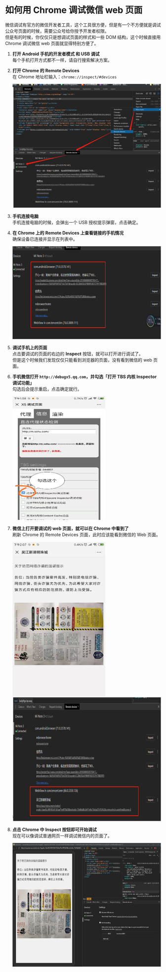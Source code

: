 <!--
 * @Author: yangzhenhong
 * @Date: 2025-06-04 17:21:16
 * @LastEditors: yangzhenhong
 * @LastEditTime: 2025-06-05 20:29:26
 * @FilePath: \blogs\tool\index.md
 * @Description: 
-->
# 如何用 Chrome 调试微信 web 页面

微信调试有官方的微信开发者工具，这个工具很方便，但是有一个不方便就是调试公众号页面的时候，需要公众号给你授予开发者权限。  
但是有的时候，你仅仅只是想调试页面的样式和一些 DOM 结构，这个时候直接用 Chrome 调试微信 web 页面就显得特别方便了。

1. **打开 Android 手机的开发者模式 和 USB 调试**  
   每个手机打开方式都不一样，请自行搜索解决方案。

2. **打开 Chrome 的 Remote Devices**  
   在 Chrome 地址栏输入：`chrome://inspect/#devices`

   <img src="./imgs/tool/1.png" width="600" height="400" />

3. **手机连接电脑**  
   手机连接电脑的时候，会弹出一个 USB 授权提示弹窗，点击确定。

4. **在 Chrome 上的 Remote Devices 上查看链接的手机情况**  
   确保设备已连接并显示在列表中。

   <img src="./imgs/tool/2.png" width="500" height="300" />

5. **调试手机上的页面**  
   点击要调试的页面的右边的 **Inspect** 按钮，就可以打开进行调试了。  
   但是这个时候我们发现仅仅只能看到浏览器的页面，没有看到微信的 web 页面。

6. **手机微信打开 `http://debugx5.qq.com`，并勾选「打开 TBS 内核 Inspector 调试功能」**  
   勾选后会提示重启，点击确定就行。

   <img src="./imgs/tool/3.png" width="300" height="400" />

7. **微信上打开要调试的 web 页面，就可以在 Chrome 中看到了**  
   刷新 Chrome 的 Remote Devices 页面，此时应该能看到微信的 Web 页面。

   <img src="./imgs/tool/4.png" width="300" height="500" />
   <img src="./imgs/tool/5.png" width="500" height="400" />

8. **点击 Chrome 中 Inspect 按钮即可开始调试**  
   现在可以像调试普通网页一样调试微信内的页面了。

   <img src="./imgs/tool/6.png" width="600" height="400" />
